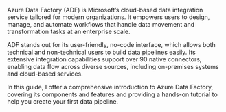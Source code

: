 Azure Data Factory (ADF) is Microsoft’s cloud-based data integration service tailored for modern organizations. It empowers users to design, manage, and automate workflows that handle data movement and transformation tasks at an enterprise scale.

ADF stands out for its user-friendly, no-code interface, which allows both technical and non-technical users to build data pipelines easily. Its extensive integration capabilities support over 90 native connectors, enabling data flow across diverse sources, including on-premises systems and cloud-based services.

In this guide, I offer a comprehensive introduction to Azure Data Factory, covering its components and features and providing a hands-on tutorial to help you create your first data pipeline.
